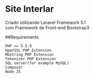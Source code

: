# Site Interlar

Criado utilizando Laravel Framework 5.1  
com Framework de Front-end Bootstrap3

##Requirements

	PHP >= 5.5.9
	OpenSSL PHP Extension
	Mbstring PHP Extension
	Tokenizer PHP Extension
	SQL server(for example MySQL)
	Composer
	Node JS

